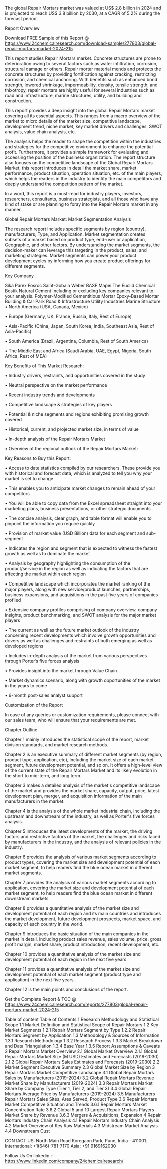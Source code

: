 The global Repair Mortars market was valued at US$ 2.8 billion in 2024 and is projected to reach US$ 3.8 billion by 2030, at a CAGR of 5.2% during the forecast period.

Report Overview

Download FREE Sample of this Report @ https://www.24chemicalresearch.com/download-sample/277803/global-repair-mortars-market-2024-215

This report studies Repair Mortars market. Concrete structures are prone to deterioration owing to several factors such as water infiltration, corrosion, structural damage or others. Repair mortar material mends and protects the concrete structures by providing fortification against cracking, restricting corrosion, and chemical anchoring. With benefits such as enhanced bond strength, lowered shrinkage, impermeability, density, tensile strength, and thixotropy, repair mortars are highly useful for several industries such as road and infrastructure, marine structures, utility, and building and construction.

This report provides a deep insight into the global Repair Mortars market covering all its essential aspects. This ranges from a macro overview of the market to micro details of the market size, competitive landscape, development trend, niche market, key market drivers and challenges, SWOT analysis, value chain analysis, etc.

The analysis helps the reader to shape the competition within the industries and strategies for the competitive environment to enhance the potential profit. Furthermore, it provides a simple framework for evaluating and accessing the position of the business organization. The report structure also focuses on the competitive landscape of the Global Repair Mortars Market, this report introduces in detail the market share, market performance, product situation, operation situation, etc. of the main players, which helps the readers in the industry to identify the main competitors and deeply understand the competition pattern of the market.

In a word, this report is a must-read for industry players, investors, researchers, consultants, business strategists, and all those who have any kind of stake or are planning to foray into the Repair Mortars market in any manner.

Global Repair Mortars Market: Market Segmentation Analysis

The research report includes specific segments by region (country), manufacturers, Type, and Application. Market segmentation creates subsets of a market based on product type, end-user or application, Geographic, and other factors. By understanding the market segments, the decision-maker can leverage this targeting in the product, sales, and marketing strategies. Market segments can power your product development cycles by informing how you create product offerings for different segments.

Key Company

Sika
Parex
Fosroc
Saint-Gobain Weber
BASF
Mapei
The Euclid Chemical
Bostik
Natural Cement
Including or excluding key companies relevant to your analysis.
Polymer-Modified Cementitious Mortar
Epoxy-Based Mortar
Building & Car Park
Road & Infrastructure
Utility Industries
Marine Structure
• North America (USA, Canada, Mexico)

• Europe (Germany, UK, France, Russia, Italy, Rest of Europe)

• Asia-Pacific (China, Japan, South Korea, India, Southeast Asia, Rest of Asia-Pacific)

• South America (Brazil, Argentina, Columbia, Rest of South America)

• The Middle East and Africa (Saudi Arabia, UAE, Egypt, Nigeria, South Africa, Rest of MEA)

Key Benefits of This Market Research:

• Industry drivers, restraints, and opportunities covered in the study

• Neutral perspective on the market performance

• Recent industry trends and developments

• Competitive landscape & strategies of key players

• Potential & niche segments and regions exhibiting promising growth covered

• Historical, current, and projected market size, in terms of value

• In-depth analysis of the Repair Mortars Market

• Overview of the regional outlook of the Repair Mortars Market:

Key Reasons to Buy this Report:

• Access to date statistics compiled by our researchers. These provide you with historical and forecast data, which is analyzed to tell you why your market is set to change

• This enables you to anticipate market changes to remain ahead of your competitors

• You will be able to copy data from the Excel spreadsheet straight into your marketing plans, business presentations, or other strategic documents

• The concise analysis, clear graph, and table format will enable you to pinpoint the information you require quickly

• Provision of market value (USD Billion) data for each segment and sub-segment

• Indicates the region and segment that is expected to witness the fastest growth as well as to dominate the market

• Analysis by geography highlighting the consumption of the product/service in the region as well as indicating the factors that are affecting the market within each region

• Competitive landscape which incorporates the market ranking of the major players, along with new service/product launches, partnerships, business expansions, and acquisitions in the past five years of companies profiled

• Extensive company profiles comprising of company overview, company insights, product benchmarking, and SWOT analysis for the major market players

• The current as well as the future market outlook of the industry concerning recent developments which involve growth opportunities and drivers as well as challenges and restraints of both emerging as well as developed regions

• Includes in-depth analysis of the market from various perspectives through Porter’s five forces analysis

• Provides insight into the market through Value Chain

• Market dynamics scenario, along with growth opportunities of the market in the years to come

• 6-month post-sales analyst support

Customization of the Report

In case of any queries or customization requirements, please connect with our sales team, who will ensure that your requirements are met.

Chapter Outline

Chapter 1 mainly introduces the statistical scope of the report, market division standards, and market research methods.

Chapter 2 is an executive summary of different market segments (by region, product type, application, etc), including the market size of each market segment, future development potential, and so on. It offers a high-level view of the current state of the Repair Mortars Market and its likely evolution in the short to mid-term, and long term.

Chapter 3 makes a detailed analysis of the market's competitive landscape of the market and provides the market share, capacity, output, price, latest development plan, merger, and acquisition information of the main manufacturers in the market.

Chapter 4 is the analysis of the whole market industrial chain, including the upstream and downstream of the industry, as well as Porter's five forces analysis.

Chapter 5 introduces the latest developments of the market, the driving factors and restrictive factors of the market, the challenges and risks faced by manufacturers in the industry, and the analysis of relevant policies in the industry.

Chapter 6 provides the analysis of various market segments according to product types, covering the market size and development potential of each market segment, to help readers find the blue ocean market in different market segments.

Chapter 7 provides the analysis of various market segments according to application, covering the market size and development potential of each market segment, to help readers find the blue ocean market in different downstream markets.

Chapter 8 provides a quantitative analysis of the market size and development potential of each region and its main countries and introduces the market development, future development prospects, market space, and capacity of each country in the world.

Chapter 9 introduces the basic situation of the main companies in the market in detail, including product sales revenue, sales volume, price, gross profit margin, market share, product introduction, recent development, etc.

Chapter 10 provides a quantitative analysis of the market size and development potential of each region in the next five years.

Chapter 11 provides a quantitative analysis of the market size and development potential of each market segment (product type and application) in the next five years.

Chapter 12 is the main points and conclusions of the report.

Get the Complete Report & TOC @ https://www.24chemicalresearch.com/reports/277803/global-repair-mortars-market-2024-215

Table of content
Table of Contents
1 Research Methodology and Statistical Scope
1.1 Market Definition and Statistical Scope of Repair Mortars
1.2 Key Market Segments
1.2.1 Repair Mortars Segment by Type
1.2.2 Repair Mortars Segment by Application
1.3 Methodology & Sources of Information
1.3.1 Research Methodology
1.3.2 Research Process
1.3.3 Market Breakdown and Data Triangulation
1.3.4 Base Year
1.3.5 Report Assumptions & Caveats
2 Repair Mortars Market Overview
2.1 Global Market Overview
2.1.1 Global Repair Mortars Market Size (M USD) Estimates and Forecasts (2019-2030)
2.1.2 Global Repair Mortars Sales Estimates and Forecasts (2019-2030)
2.2 Market Segment Executive Summary
2.3 Global Market Size by Region
3 Repair Mortars Market Competitive Landscape
3.1 Global Repair Mortars Sales by Manufacturers (2019-2024)
3.2 Global Repair Mortars Revenue Market Share by Manufacturers (2019-2024)
3.3 Repair Mortars Market Share by Company Type (Tier 1, Tier 2, and Tier 3)
3.4 Global Repair Mortars Average Price by Manufacturers (2019-2024)
3.5 Manufacturers Repair Mortars Sales Sites, Area Served, Product Type
3.6 Repair Mortars Market Competitive Situation and Trends
3.6.1 Repair Mortars Market Concentration Rate
3.6.2 Global 5 and 10 Largest Repair Mortars Players Market Share by Revenue
3.6.3 Mergers & Acquisitions, Expansion
4 Repair Mortars Industry Chain Analysis
4.1 Repair Mortars Industry Chain Analysis
4.2 Market Overview of Key Raw Materials
4.3 Midstream Market Analysis
4.4 Downstream Cust

CONTACT US:
North Main Road Koregaon Park, Pune, India - 411001.
International: +1(646)-781-7170
Asia: +91 9169162030

Follow Us On linkedin :- https://www.linkedin.com/company/24chemicalresearch/
